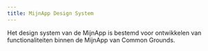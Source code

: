 ```yaml
---
title: MijnApp Design System
---
```


Het design system van de MijnApp is bestemd voor ontwikkelen van functionaliteiten binnen de MijnApp van Common Grounds.
